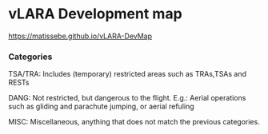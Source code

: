 # vLARA Development map
https://matissebe.github.io/vLARA-DevMap


### Categories
TSA/TRA:  Includes (temporary) restricted areas such as TRAs,TSAs and RESTs

DANG:     Not restricted, but dangerous to the flight. E.g.: Aerial operations such as gliding and parachute jumping, or aerial refuling

MISC:     Miscellaneous, anything that does not match the previous categories.
